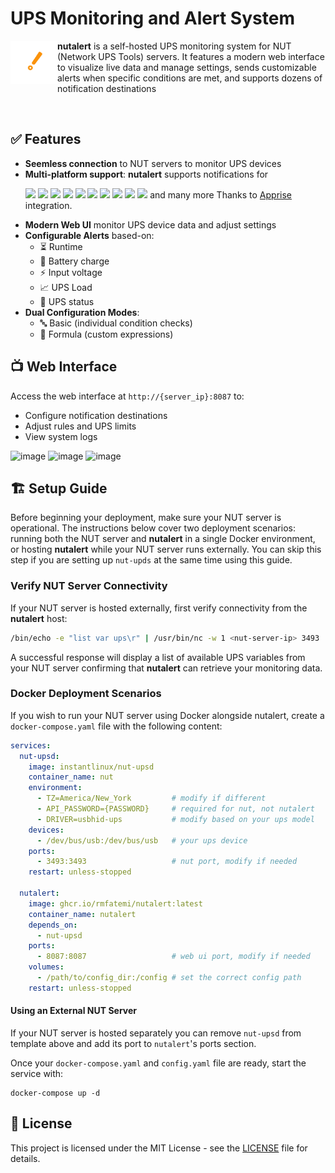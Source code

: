 # UPS Monitoring and Alert System

<p align="left"> <img align="left" src="https://github.com/rmfatemi/nutalert/blob/master/assets/logo.png" width="75"> <strong>nutalert</strong> is a self-hosted UPS monitoring system for NUT (Network UPS Tools) servers. It features a modern web interface to visualize live data and manage settings, sends customizable alerts when specific conditions are met, and supports dozens of notification destinations </p>
<br>

## ✅ Features
- **Seemless connection** to NUT servers to monitor UPS devices
- **Multi-platform support**: **nutalert** supports notifications for
  <p>
  <span>
    <img src="https://github.com/homarr-labs/dashboard-icons/blob/main/svg/telegram.svg" width="20">
    <img src="https://github.com/homarr-labs/dashboard-icons/blob/main/svg/slack.svg" width="20">
    <img src="https://github.com/homarr-labs/dashboard-icons/blob/main/svg/microsoft-teams.svg" width="20">
    <img src="https://github.com/homarr-labs/dashboard-icons/blob/main/svg/gmail.svg" width="20">
    <img src="https://github.com/homarr-labs/dashboard-icons/blob/main/svg/discord.svg" width="20">
    <img src="https://github.com/homarr-labs/dashboard-icons/blob/main/svg/whatsapp.svg" width="20">
    <img src="https://github.com/homarr-labs/dashboard-icons/blob/main/svg/gotify.svg" width="20">
    <img src="https://github.com/homarr-labs/dashboard-icons/blob/main/svg/ntfy.svg" width="20">
    <img src="https://github.com/homarr-labs/dashboard-icons/blob/main/svg/pushover.svg" width="20">
    <img src="https://github.com/homarr-labs/dashboard-icons/blob/main/svg/home-assistant.svg" width="20">
  </span>
   and many more Thanks to <a href="https://github.com/caronc/apprise">Apprise</a> integration.
</p>

- **Modern Web UI** monitor UPS device data and adjust settings
- **Configurable Alerts** based-on:
  - ⏳ Runtime
  - 🔋 Battery charge
  - ⚡ Input voltage
  - 📈 UPS Load
  - 🔄 UPS status
- **Dual Configuration Modes**:
  - 🔤 Basic (individual condition checks)
  - 🧮 Formula (custom expressions)

## 📺 Web Interface
Access the web interface at `http://{server_ip}:8087` to:
- Configure notification destinations
- Adjust rules and UPS limits
- View system logs

![image](https://github.com/user-attachments/assets/d5137732-acfe-4c90-9eed-a1070990cb22)
![image](https://github.com/user-attachments/assets/e7721d9a-f097-44d5-873c-03a4b29486b3)
![image](https://github.com/user-attachments/assets/23afb7cf-9691-4d1b-b1a1-79ca90dd3127)

## 🏗️ Setup Guide

Before beginning your deployment, make sure your NUT server is operational. The instructions below cover two deployment scenarios: running both the NUT server and **nutalert** in a single Docker environment, or hosting **nutalert** while your NUT server runs externally. You can skip this step if you are setting up `nut-upds` at the same time using this guide.

### Verify NUT Server Connectivity
If your NUT server is hosted externally, first verify connectivity from the **nutalert** host:

```bash
/bin/echo -e "list var ups\r" | /usr/bin/nc -w 1 <nut-server-ip> 3493
```

A successful response will display a list of available UPS variables from your NUT server confirming that **nutalert** can retrieve your monitoring data.

### Docker Deployment Scenarios

If you wish to run your NUT server using Docker alongside nutalert, create a `docker-compose.yaml` file with the following content:

```yaml
services:
  nut-upsd:
    image: instantlinux/nut-upsd
    container_name: nut
    environment:
      - TZ=America/New_York         # modify if different
      - API_PASSWORD={PASSWORD}     # required for nut, not nutalert
      - DRIVER=usbhid-ups           # modify based on your ups model
    devices:
      - /dev/bus/usb:/dev/bus/usb   # your ups device
    ports:
      - 3493:3493                   # nut port, modify if needed
    restart: unless-stopped

  nutalert:
    image: ghcr.io/rmfatemi/nutalert:latest
    container_name: nutalert
    depends_on:
      - nut-upsd
    ports:
      - 8087:8087                   # web ui port, modify if needed
    volumes:
      - /path/to/config_dir:/config # set the correct config path
    restart: unless-stopped
```
#### Using an External NUT Server
If your NUT server is hosted separately you can remove `nut-upsd` from template above and add its port to `nutalert`'s ports section.

Once your `docker-compose.yaml` and `config.yaml` file are ready, start the service with:
```
docker-compose up -d
```

## 🔑 License

This project is licensed under the MIT License - see the [LICENSE](https://github.com/rmfatemi/nutalert/blob/master/LICENSE) file for details.
